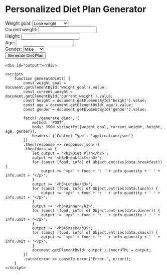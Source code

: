 <!DOCTYPE html>
<html>
<head>
    <title>Personalized Diet Plan Generator</title>
</head>
<body>
    <h1>Personalized Diet Plan Generator</h1>
    <form>
        <label for="weight_goal">Weight goal:</label>
        <select id="weight_goal" name="weight_goal">
            <option value="lose">Lose weight</option>
            <option value="gain">Gain weight</option>
            <option value="maintain">Maintain weight</option>
        </select>
        <br>
        <label for="current_weight">Current weight:</label>
        <input type="number" id="current_weight" name="current_weight">
        <br>
        <label for="height">Height:</label>
        <input type="number" id="height" name="height">
        <br>
        <label for="age">Age:</label>
        <input type="number" id="age" name="age">
        <br>
        <label for="gender">Gender:</label>
        <select id="gender" name="gender">
            <option value="male">Male</option>
            <option value="female">Female</option>
        </select>
        <br>
        <button type="button" onclick="generateDiet()">Generate Diet Plan</button>
    </form>

    <div id="output"></div>

    <script>
        function generateDiet() {
            const weight_goal = document.getElementById('weight_goal').value;
            const current_weight = document.getElementById('current_weight').value;
            const height = document.getElementById('height').value;
            const age = document.getElementById('age').value;
            const gender = document.getElementById('gender').value;

            fetch('/generate_diet', {
                method: 'POST',
                body: JSON.stringify({weight_goal, current_weight, height, age, gender}),
                headers: {'Content-Type': 'application/json'}
            })
            .then(response => response.json())
            .then(data => {
                let output = '<h2>Diet Plan</h2>';
                output += '<h3>Breakfast</h3>';
                for (const [food, info] of Object.entries(data.breakfast)) {
                    output += '<p>' + food + ': ' + info.quantity + ' ' + info.unit + '</p>';
                }
                output += '<h3>Lunch</h3>';
                for (const [food, info] of Object.entries(data.lunch)) {
                    output += '<p>' + food + ': ' + info.quantity + ' ' + info.unit + '</p>';
                }
                output += '<h3>Dinner</h3>';
                for (const [food, info] of Object.entries(data.dinner)) {
                    output += '<p>' + food + ': ' + info.quantity + ' ' + info.unit + '</p>';
                }
                output += '<h3>Snack</h3>';
                for (const [food, info] of Object.entries(data.snack)) {
                    output += '<p>' + food + ': ' + info.quantity + ' ' + info.unit + '</p>';
                }
                document.getElementById('output').innerHTML = output;
            })
            .catch(error => console.error('Error:', error));
        }
    </script>
</body>
</html>
